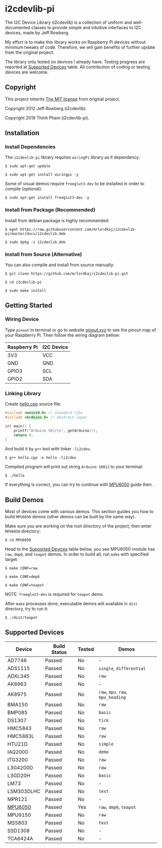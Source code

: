 # i2cdevlib-pi

The I2C Device Library (i2cdevlib) is a collection of uniform and well-documented classes to provide simple
and intuitive interfaces to I2C devices, made by Jeff Rowberg.

My effort is to make this library works on Raspberry Pi devices without minimum tweaks of code.
Therefore, we will gain benefits of further update from the original project.

The library only tested on devices I already have. Testing progress are reported at [Supported Devices](#supported-devices) table.
All contribution of coding or testing devices are welcome.

## Copyright

This project inherits [The MIT license](LICENSE) from original project.

Copyright 2012 Jeff Rowberg (i2cdevlib).

Copyright 2019 Thinh Pham (i2cdevlib-pi).

## Installation

### Install Dependencies

The `i2cdevlib-pi` library requires `wiringPi` library as it dependency:
```
$ sudo apt-get update

$ sudo apt-get install wiringpi -y
```

Some of visual demos require `freeglut3-dev` to be installed in order to compile (optional):
```
$ sudo apt-get install freeglut3-dev -y
```

### Install from Package (Recommended)

Install from debian package is highly recommended:
```
$ wget https://raw.githubusercontent.com/mrlordkaj/i2cdevlib-pi/master/docs/i2cdevlib.deb

$ sudo dpkg -i i2cdevlib.deb
```

### Install from Source (Alternative)

You can also compile and install from source manually:
```
$ git clone https://github.com/mrlordkaj/i2cdevlib-pi.git

$ cd i2cdevlib-pi

$ sudo make install
```

## Getting Started

### Wiring Device

Type `pinout` in terminal or go to website [pinout.xyz](https://pinout.xyz/pinout/i2c) to see the pinout map of your Raspberry Pi. Then follow the wiring diagram bellow:

| Raspberry Pi | I2C Device |
| --- | --- |
| 3V3 | VCC |
| GND | GND |
| GPIO3 | SCL |
| GPIO2 | SDA |

### Linking Library

Create [hello.cpp](docs/hello.cpp) source file:
```c++
#include <unistd.h> // standard libs
#include <Arduino.h> // abstract layer

int main() {
    printf("Arduino %d\r\n", getArduino());
    return 0;
}
```

And build it by `g++` tool with linker `-li2cdev`.
```
$ g++ hello.cpp -o hello -li2cdev
```

Compiled program will print out string `Arduino 10812` to your terminal:
```
$ ./hello
```

If everything is correct, you can try to continue with [MPU6050](MPU6050) guide then.

## Build Demos

Most of devices come with various demos. This section guides you how to build `MPU6050` demos (other demos can be built by the same way).

Make sure you are working on the root directory of the project, then enter `MPU6050` directory:
```
$ cd MPU6050
```

Head to the [Supported Devices](#supported-devices) table below, you see MPU6050 module has `raw`, `dmp6`, and `teapot` demos.
In order to build all, run `make` with specified target:
```
$ make CONF=raw

$ make CONF=dmp6

$ make CONF=teapot
```
NOTE: `freeglut3-dev` is required for `teapot` demo.

After `make` processes done, executable demos will available in `dist` directory, try to run it:
```
$ ./dist/teapot
```

## Supported Devices

| Device | Build Status | Tested | Demos |
| --- | --- | --- | --- |
| AD7746 | Passed | No | - |
| ADS1115 | Passed | No | `single`, `differential` |
| ADXL345 | Passed | No | `raw` |
| AK8963 | Passed | No | - |
| AK8975 | Passed | No | `raw`, `mpu_raw`, `mpu_heading` |
| BMA150 | Passed | No | `raw` |
| BMP085 | Passed | No | `basic` |
| DS1307 | Passed | No | `tick` |
| HMC5843 | Passed | No | `raw` |
| HMC5883L | Passed | No | `raw` |
| HTU21D | Passed | No | `simple` |
| IAQ2000 | Passed | No | `demo` |
| ITG3200 | Passed | No | `raw` |
| L3G4200D | Passed | No | `raw` |
| L3GD20H | Passed | No | `basic` |
| LM73 | Passed | No | - |
| LSM303DLHC | Passed | No | `test` |
| MPR121 | Passed | No | - |
| [MPU6050](MPU6050) | Passed | Yes | `raw`, `dmp6`, `teapot` |
| MPU9150 | Passed | No | `raw` |
| MS5803 | Passed | No | `test` |
| SSD1308 | Passed | No | - |
| TCA6424A | Passed | No | - |

